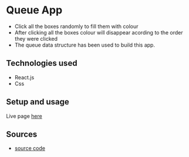 # Queue App

- Click all the boxes randomly to fill them with colour
- After clicking all the boxes colour will disappear acording to the order they were clicked
- The queue data structure has been used to build this app.

## Technologies used

- React.js
- Css

## Setup and usage

Live page [here](https://queuecolorapp.netlify.app/)

## Sources

- [source code](https://github.com/hasanmd91/queue_app)
